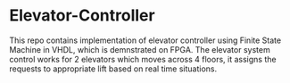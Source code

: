 # Elevator-Controller
This repo contains implementation of elevator controller using Finite State Machine in VHDL, which is demnstrated on FPGA.
The elevator system control works for 2 elevators which moves across 4 floors, it assigns the requests to appropriate lift based on real time situations.
